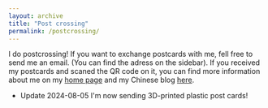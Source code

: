 ```yaml
---
layout: archive
title: "Post crossing"
permalink: /postcrossing/
---
```


I do postcrossing! If you want to exchange postcards with me, fell free to send me an email. (You can find the adress on the sidebar). If you received my postcards and scaned the QR code on it, you can find more information about me on my [home page](/) and my Chinese blog [here](//leoleoasd.me).

* Update 2024-08-05
I'm now sending 3D-printed plastic post cards!
